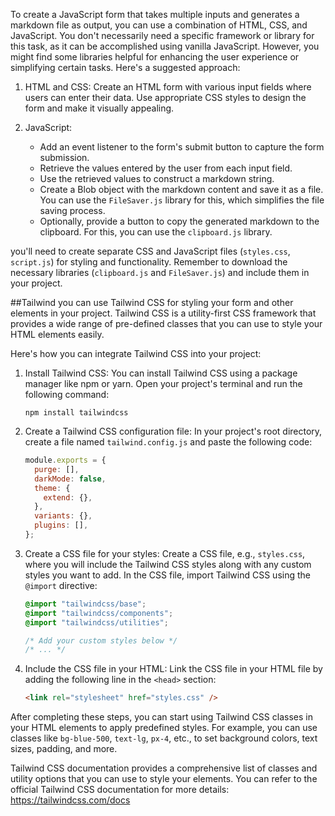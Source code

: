 To create a JavaScript form that takes multiple inputs and generates a markdown file as output, you can use a combination of HTML, CSS, and JavaScript. You don't necessarily need a specific framework or library for this task, as it can be accomplished using vanilla JavaScript. However, you might find some libraries helpful for enhancing the user experience or simplifying certain tasks. Here's a suggested approach:

1. HTML and CSS:
   Create an HTML form with various input fields where users can enter their data. Use appropriate CSS styles to design the form and make it visually appealing.

2. JavaScript:
   - Add an event listener to the form's submit button to capture the form submission.
   - Retrieve the values entered by the user from each input field.
   - Use the retrieved values to construct a markdown string.
   - Create a Blob object with the markdown content and save it as a file. You can use the `FileSaver.js` library for this, which simplifies the file saving process.
   - Optionally, provide a button to copy the generated markdown to the clipboard. For this, you can use the `clipboard.js` library.

you'll need to create separate CSS and JavaScript files (`styles.css`, `script.js`) for styling and functionality. Remember to download the necessary libraries (`clipboard.js` and `FileSaver.js`) and include them in your project.

##Tailwind
you can use Tailwind CSS for styling your form and other elements in your project. Tailwind CSS is a utility-first CSS framework that provides a wide range of pre-defined classes that you can use to style your HTML elements easily.

Here's how you can integrate Tailwind CSS into your project:

1. Install Tailwind CSS: You can install Tailwind CSS using a package manager like npm or yarn. Open your project's terminal and run the following command:

   ```shell
   npm install tailwindcss
   ```

2. Create a Tailwind CSS configuration file: In your project's root directory, create a file named `tailwind.config.js` and paste the following code:

   ```javascript
   module.exports = {
     purge: [],
     darkMode: false,
     theme: {
       extend: {},
     },
     variants: {},
     plugins: [],
   };
   ```

3. Create a CSS file for your styles: Create a CSS file, e.g., `styles.css`, where you will include the Tailwind CSS styles along with any custom styles you want to add. In the CSS file, import Tailwind CSS using the `@import` directive:

   ```css
   @import "tailwindcss/base";
   @import "tailwindcss/components";
   @import "tailwindcss/utilities";

   /* Add your custom styles below */
   /* ... */
   ```

4. Include the CSS file in your HTML: Link the CSS file in your HTML file by adding the following line in the `<head>` section:

   ```html
   <link rel="stylesheet" href="styles.css" />
   ```

After completing these steps, you can start using Tailwind CSS classes in your HTML elements to apply predefined styles. For example, you can use classes like `bg-blue-500`, `text-lg`, `px-4`, etc., to set background colors, text sizes, padding, and more.

Tailwind CSS documentation provides a comprehensive list of classes and utility options that you can use to style your elements. You can refer to the official Tailwind CSS documentation for more details: https://tailwindcss.com/docs
